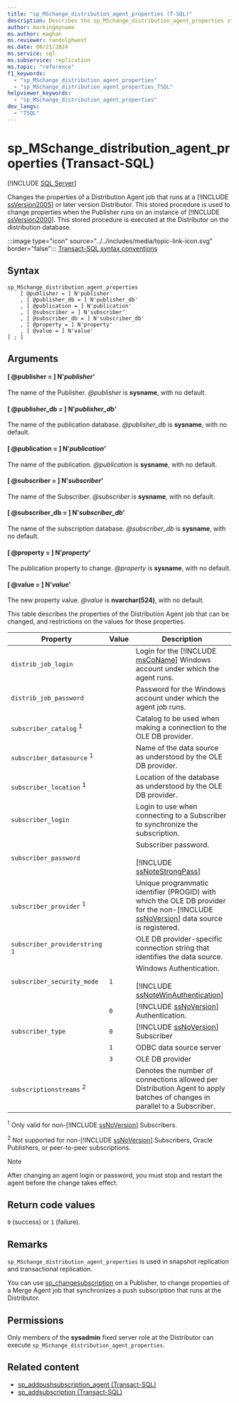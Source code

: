 ```yaml
---
title: "sp_MSchange_distribution_agent_properties (T-SQL)"
description: Describes the sp_MSchange_distribution_agent_properties stored procedure used to change the properties of the Distribution Agent for a SQL Server Replication topology.
author: markingmyname
ms.author: maghan
ms.reviewer: randolphwest
ms.date: 08/21/2024
ms.service: sql
ms.subservice: replication
ms.topic: "reference"
f1_keywords:
  - "sp_MSchange_distribution_agent_properties"
  - "sp_MSchange_distribution_agent_properties_TSQL"
helpviewer_keywords:
  - "sp_MSchange_distribution_agent_properties"
dev_langs:
  - "TSQL"
---
```

# sp_MSchange_distribution_agent_properties (Transact-SQL)

[!INCLUDE [SQL Server](../../includes/applies-to-version/sqlserver.md)]

Changes the properties of a Distribution Agent job that runs at a [!INCLUDE [ssVersion2005](../../includes/ssversion2005-md.md)] or later version Distributor. This stored procedure is used to change properties when the Publisher runs on an instance of [!INCLUDE [ssVersion2000](../../includes/ssversion2000-md.md)]. This stored procedure is executed at the Distributor on the distribution database.

:::image type="icon" source="../../includes/media/topic-link-icon.svg" border="false"::: [Transact-SQL syntax conventions](../../t-sql/language-elements/transact-sql-syntax-conventions-transact-sql.md)

## Syntax

```syntaxsql
sp_MSchange_distribution_agent_properties
    [ @publisher = ] N'publisher'
    , [ @publisher_db = ] N'publisher_db'
    , [ @publication = ] N'publication'
    , [ @subscriber = ] N'subscriber'
    , [ @subscriber_db = ] N'subscriber_db'
    , [ @property = ] N'property'
    , [ @value = ] N'value'
[ ; ]
```

## Arguments

#### [ @publisher = ] N'*publisher*'

The name of the Publisher. *@publisher* is **sysname**, with no default.

#### [ @publisher_db = ] N'*publisher_db*'

The name of the publication database. *@publisher_db* is **sysname**, with no default.

#### [ @publication = ] N'*publication*'

The name of the publication. *@publication* is **sysname**, with no default.

#### [ @subscriber = ] N'*subscriber*'

The name of the Subscriber. *@subscriber* is **sysname**, with no default.

#### [ @subscriber_db = ] N'*subscriber_db*'

The name of the subscription database. *@subscriber_db* is **sysname**, with no default.

#### [ @property = ] N'*property*'

The publication property to change. *@property* is **sysname**, with no default.

#### [ @value = ] N'*value*'

The new property value. *@value* is **nvarchar(524)**, with no default.

This table describes the properties of the Distribution Agent job that can be changed, and restrictions on the values for those properties.

| Property | Value | Description |
| --- | --- | --- |
| `distrib_job_login` | | Login for the [!INCLUDE [msCoName](../../includes/msconame-md.md)] Windows account under which the agent runs. |
| `distrib_job_password` | | Password for the Windows account under which the agent job runs. |
| `subscriber_catalog` <sup>1</sup> | | Catalog to be used when making a connection to the OLE DB provider. |
| `subscriber_datasource` <sup>1</sup> | | Name of the data source as understood by the OLE DB provider. |
| `subscriber_location` <sup>1</sup> | | Location of the database as understood by the OLE DB provider. |
| `subscriber_login` | | Login to use when connecting to a Subscriber to synchronize the subscription. |
| `subscriber_password` | | Subscriber password.<br /><br />[!INCLUDE [ssNoteStrongPass](../../includes/ssnotestrongpass-md.md)] |
| `subscriber_provider` <sup>1</sup> | | Unique programmatic identifier (PROGID) with which the OLE DB provider for the non-[!INCLUDE [ssNoVersion](../../includes/ssnoversion-md.md)] data source is registered. |
| `subscriber_providerstring` <sup>1</sup> | | OLE DB provider-specific connection string that identifies the data source. |
| `subscriber_security_mode` | `1` | Windows Authentication.<br /><br />[!INCLUDE [ssNoteWinAuthentication](../../includes/ssnotewinauthentication-md.md)] |
| | `0` | [!INCLUDE [ssNoVersion](../../includes/ssnoversion-md.md)] Authentication. |
| `subscriber_type` | `0` | [!INCLUDE [ssNoVersion](../../includes/ssnoversion-md.md)] Subscriber |
| | `1` | ODBC data source server |
| | `3` | OLE DB provider |
| `subscriptionstreams` <sup>2</sup> | | Denotes the number of connections allowed per Distribution Agent to apply batches of changes in parallel to a Subscriber. |

<sup>1</sup> Only valid for non-[!INCLUDE [ssNoVersion](../../includes/ssnoversion-md.md)] Subscribers.

<sup>2</sup> Not supported for non-[!INCLUDE [ssNoVersion](../../includes/ssnoversion-md.md)] Subscribers, Oracle Publishers, or peer-to-peer subscriptions.

> [!NOTE]  
> After changing an agent login or password, you must stop and restart the agent before the change takes effect.

## Return code values

`0` (success) or `1` (failure).

## Remarks

`sp_MSchange_distribution_agent_properties` is used in snapshot replication and transactional replication.

You can use [sp_changesubscription](sp-changesubscription-transact-sql.md) on a Publisher, to change properties of a Merge Agent job that synchronizes a push subscription that runs at the Distributor.

## Permissions

Only members of the **sysadmin** fixed server role at the Distributor can execute `sp_MSchange_distribution_agent_properties`.

## Related content

- [sp_addpushsubscription_agent (Transact-SQL)](sp-addpushsubscription-agent-transact-sql.md)
- [sp_addsubscription (Transact-SQL)](sp-addsubscription-transact-sql.md)
